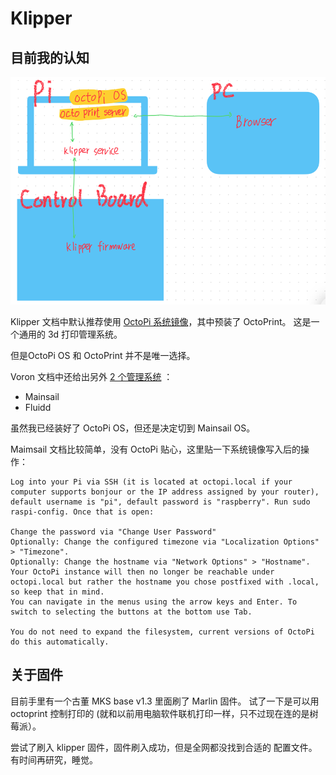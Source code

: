 # Klipper

## 目前我的认知

![img.png](assets/img.png)



Klipper 文档中默认推荐使用 [OctoPi 系统镜像](https://www.klipper3d.org/Installation.html#prepping-an-os-image)，其中预装了 OctoPrint。
这是一个通用的 3d 打印管理系统。
 
但是OctoPi OS 和 OctoPrint 并不是唯一选择。

Voron 文档中还给出另外 [2 个管理系统](https://docs.vorondesign.com/build/software/) ：
- Mainsail
- Fluidd

虽然我已经装好了 OctoPi OS，但还是决定切到 Mainsail OS。

Maimsail 文档比较简单，没有 OctoPi 贴心，这里贴一下系统镜像写入后的操作：

```
Log into your Pi via SSH (it is located at octopi.local if your computer supports bonjour or the IP address assigned by your router), default username is "pi", default password is "raspberry". Run sudo raspi-config. Once that is open:

Change the password via "Change User Password"
Optionally: Change the configured timezone via "Localization Options" > "Timezone".
Optionally: Change the hostname via "Network Options" > "Hostname". Your OctoPi instance will then no longer be reachable under octopi.local but rather the hostname you chose postfixed with .local, so keep that in mind.
You can navigate in the menus using the arrow keys and Enter. To switch to selecting the buttons at the bottom use Tab.

You do not need to expand the filesystem, current versions of OctoPi do this automatically.
```


## 关于固件

目前手里有一个古董 MKS base v1.3 里面刷了 Marlin 固件。 试了一下是可以用 octoprint 控制打印的 (就和以前用电脑软件联机打印一样，只不过现在连的是树莓派）。

尝试了刷入 klipper 固件，固件刷入成功，但是全网都没找到合适的 配置文件。有时间再研究，睡觉。

